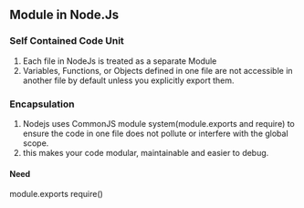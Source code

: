 ## Module in Node.Js

### Self Contained Code Unit

1. Each file in NodeJs is treated as a separate Module
2. Variables, Functions, or Objects defined in one file are not accessible in another file by default unless you explicitly export them.

### Encapsulation

1. Nodejs uses CommonJS module system(module.exports and require) to ensure the code in one file does not pollute or interfere with the global scope.
2. this makes your code modular, maintainable and easier to debug.

#### Need

module.exports
require()
